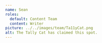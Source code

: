 ```yaml
---
name: Sean
roles:
  default: Content Team
  content: Writer
picture: ../../images/team/Ta11yCat.png
alt: The Tally Cat has claimed this spot.
---
```

